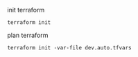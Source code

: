 init terraform
```
terraform init
```

plan terraform
```
terraform init -var-file dev.auto.tfvars
```